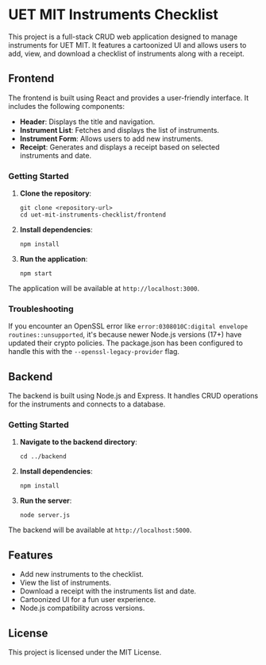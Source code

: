 # UET MIT Instruments Checklist

This project is a full-stack CRUD web application designed to manage instruments for UET MIT. It features a cartoonized UI and allows users to add, view, and download a checklist of instruments along with a receipt.

## Frontend

The frontend is built using React and provides a user-friendly interface. It includes the following components:

- **Header**: Displays the title and navigation.
- **Instrument List**: Fetches and displays the list of instruments.
- **Instrument Form**: Allows users to add new instruments.
- **Receipt**: Generates and displays a receipt based on selected instruments and date.

### Getting Started

1. **Clone the repository**:

   ```
   git clone <repository-url>
   cd uet-mit-instruments-checklist/frontend
   ```

2. **Install dependencies**:

   ```
   npm install
   ```

3. **Run the application**:
   ```
   npm start
   ```

The application will be available at `http://localhost:3000`.

### Troubleshooting

If you encounter an OpenSSL error like `error:0308010C:digital envelope routines::unsupported`, it's because newer Node.js versions (17+) have updated their crypto policies. The package.json has been configured to handle this with the `--openssl-legacy-provider` flag.

## Backend

The backend is built using Node.js and Express. It handles CRUD operations for the instruments and connects to a database.

### Getting Started

1. **Navigate to the backend directory**:

   ```
   cd ../backend
   ```

2. **Install dependencies**:

   ```
   npm install
   ```

3. **Run the server**:
   ```
   node server.js
   ```

The backend will be available at `http://localhost:5000`.

## Features

- Add new instruments to the checklist.
- View the list of instruments.
- Download a receipt with the instruments list and date.
- Cartoonized UI for a fun user experience.
- Node.js compatibility across versions.

## License

This project is licensed under the MIT License.
